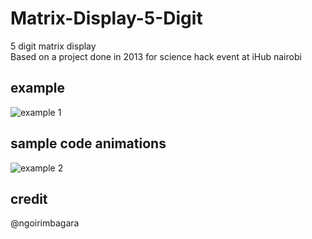 # Matrix-Display-5-Digit
 5 digit matrix display<br>
 Based on a project done in 2013 for science hack event at iHub nairobi

## example
![example 1](https://github.com/muchirijohn/Matrix-Display-5-Digit/blob/main/e_wear.gif)

## sample code animations
![example 2](https://github.com/muchirijohn/Matrix-Display-5-Digit/blob/main/atmel_studio-code.png)

## credit
@ngoirimbagara
